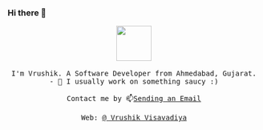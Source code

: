 ### Hi there 👋

<p align="center">
  <img src="https://user-images.githubusercontent.com/5679180/79618120-0daffb80-80be-11ea-819e-d2b0fa904d07.gif" width="70px">
  <br><br>
  <samp>
I'm Vrushik. A Software Developer from Ahmedabad, Gujarat.
    <br>
    - 🔭 I usually work on something saucy :) 
     <br><br>Contact me by 📫<a href="mailto:visavadiyavrushik@gmail.com">Sending an Email</a>
     <br><br>Web: <a href="https://vrushikvisavadiya.com">@ Vrushik Visavadiya</a>

  </samp>
</p>

<!--
**visavadiyavrushik/visavadiyavrushik** is a ✨ _special_ ✨ repository because its `README.md` (this file) appears on your GitHub profile.

Here are some ideas to get you started:

- 🔭 I’m currently working on ...
- 🌱 I’m currently learning ...
- 👯 I’m looking to collaborate on ...
- 🤔 I’m looking for help with ...
- 💬 Ask me about ...
- 📫 How to reach me: ...
- 😄 Pronouns: ...
- ⚡ Fun fact: ...
-->
